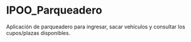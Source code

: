 IPOO_Parqueadero
================

Aplicación de parqueadero para ingresar, sacar vehículos y consultar los cupos/plazas disponibles.
